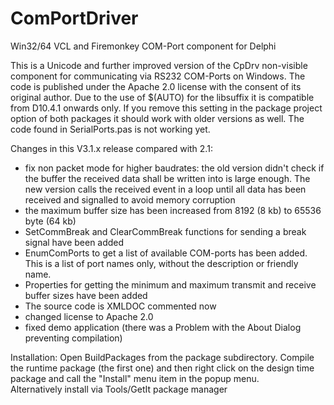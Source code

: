 # ComPortDriver
Win32/64 VCL and Firemonkey COM-Port component for Delphi

This is a Unicode and further improved version of the CpDrv non-visible component for communicating via 
RS232 COM-Ports on Windows. The code is published under the Apache 2.0 license with the consent of its 
original author. Due to the use of $(AUTO) for the libsuffix it is compatible from D10.4.1 onwards only.
If you remove this setting in the package project option of both packages it should work with older 
versions as well. The code found in SerialPorts.pas is not working yet.

Changes in this V3.1.x release compared with 2.1:

* fix non packet mode for higher baudrates: the old version didn't check if the buffer the received data 
  shall be written into is large enough. The new version calls the received event in a loop until all data
  has been received and signalled to avoid memory corruption
* the maximum buffer size has been increased from 8192 (8 kb) to 65536 byte (64 kb)
* SetCommBreak and ClearCommBreak functions for sending a break signal have been added
* EnumComPorts to get a list of available COM-ports has been added. This is a list of port names only, 
  without the description or friendly name.
* Properties for getting the minimum and maximum transmit and receive buffer sizes have been added
* The source code is XMLDOC commented now
* changed license to Apache 2.0
* fixed demo application (there was a Problem with the About Dialog preventing compilation)

Installation:
Open BuildPackages from the package subdirectory. Compile the runtime package (the first one)
and then right click on the design time package and call the "Install" menu item in the popup menu.  
Alternatively install via Tools/GetIt package manager
